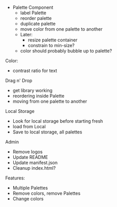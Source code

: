 * Palette Component
  * label Palette
  * reorder palette
  * duplicate palette
  * move color from one palette to another
  * Later:
    * resize palette container
    * constrain to min-size?
  * color should probably bubble up to palette?

Color:
  * contrast ratio for text

Drag n' Drop
  * get library working
  * reordering inside Palette
  * moving from one palette to another

Local Storage
  * Look for local storage before starting fresh
  * load from Local
  * Save to local storage, all palettes

Admin
  * Remove logos
  * Update README
  * Update manifest.json
  * Cleanup index.html?

  Features:
  * Multiple Palettes
  * Remove colors, remove Palettes
  * Change colors
